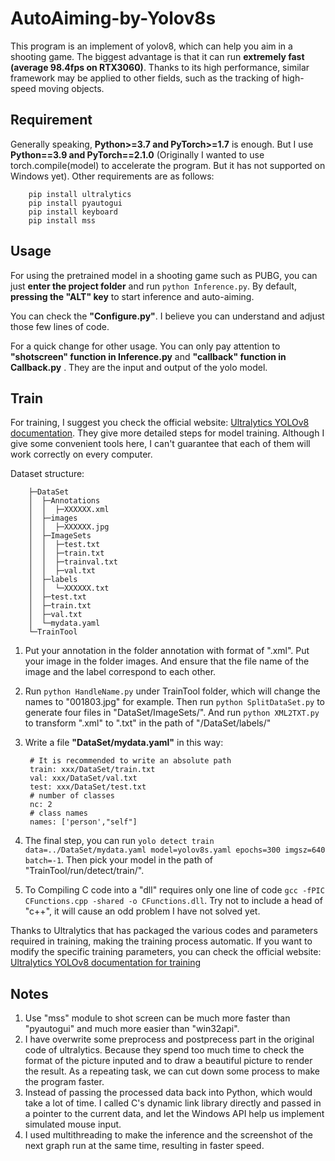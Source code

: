 # AutoAiming-by-Yolov8s
This program is an implement of yolov8, which can help you aim in a shooting game. The biggest advantage is that it can run **extremely fast (average 98.4fps on RTX3060)**. Thanks to its high performance, similar framework may be applied to other fields, such as the tracking of high-speed moving objects.

## Requirement
Generally speaking, **Python>=3.7 and PyTorch>=1.7** is enough. But I use **Python==3.9 and PyTorch==2.1.0** (Originally I wanted to use torch.compile(model) to accelerate the program. But it has not supported on Windows yet). Other requirements are as follows:

        pip install ultralytics
        pip install pyautogui
        pip install keyboard
        pip install mss

## Usage
For using the pretrained model in a shooting game such as PUBG, you can just **enter the project folder** and run 
``python Inference.py``. By default, **pressing the "ALT" key** to start inference and auto-aiming.

You can check the **"Configure.py"**. I believe you can understand and adjust those few lines of code.

For a quick change for other usage. You can only pay attention to **"shotscreen" function in Inference.py** and **"callback" function in Callback.py** . They are the input and output of the yolo model.

## Train
For training, I suggest you check the official website:
[Ultralytics YOLOv8 documentation](https://docs.ultralytics.com/). They give more detailed steps for model training. Although I give some convenient tools here, I can't guarantee that each of them will work correctly on every computer.

Dataset structure:

        ├─DataSet
        │  ├─Annotations
        │  │  ├─XXXXXX.xml
        │  ├─images
        │  │  ├─XXXXXX.jpg
        │  ├─ImageSets
        │  │  ├─test.txt
        │  │  ├─train.txt
        │  │  ├─trainval.txt
        │  │  ├─val.txt
        │  ├─labels
        │  │  └─XXXXXX.txt
        │  ├─test.txt
        │  ├─train.txt
        │  ├─val.txt
        │  └─mydata.yaml
        └─TrainTool

1. Put your annotation in the folder annotation with format of ".xml". Put your image in the folder images. And ensure that the file name of the image and the label correspond to each other.
2. Run ``python HandleName.py`` under TrainTool folder, which will change the names to "001803.jpg" for example. Then run ``python SplitDataSet.py`` to generate four files in "DataSet/ImageSets/". And run ``python XML2TXT.py`` to transform ".xml" to ".txt" in the path of "/DataSet/labels/"
3. Write a file **"DataSet/mydata.yaml"** in this way:

        # It is recommended to write an absolute path
        train: xxx/DataSet/train.txt
        val: xxx/DataSet/val.txt
        test: xxx/DataSet/test.txt
        # number of classes
        nc: 2
        # class names
        names: ['person',"self"]
4. The final step, you can run ``yolo detect train data=../DataSet/mydata.yaml model=yolov8s.yaml epochs=300 imgsz=640 batch=-1``. Then pick your model in the path of "TrainTool/run/detect/train/". 
5. To Compiling C code into a "dll" requires only one line of code ``gcc -fPIC CFunctions.cpp -shared -o CFunctions.dll``. Try not to include a head of "c++", it will cause an odd problem I have not solved yet.

Thanks to Ultralytics that has packaged the various codes and parameters required in training, making the training process automatic. If you want to modify the specific training parameters, you can check the official website: [Ultralytics YOLOv8 documentation for training](https://docs.ultralytics.com/modes/train/)

## Notes
1. Use "mss" module to shot screen can be much more faster than "pyautogui" and much more easier than "win32api".  
2. I have overwrite some preprocess and postprecess part in the original code of ultralytics. Because they spend too much time to check the format of the picture inputed and to draw a beautiful picture to render the result. As a repeating task, we can cut down some process to make the program faster.
3. Instead of passing the processed data back into Python, which would take a lot of time. I called C's dynamic link library directly and passed in a pointer to the current data, and let the Windows API help us implement simulated mouse input.
4. I used multithreading to make the inference and the screenshot of the next graph run at the same time, resulting in faster speed.
